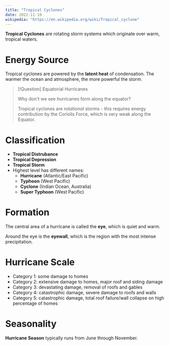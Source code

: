 ```yaml
---
title: "Tropical Cyclones"
date: 2022-11-10
wikipedia: "https://en.wikipedia.org/wiki/Tropical_cyclone"
---
```


**Tropical Cyclones** are rotating storm systems which originate over warm, tropical waters.

# Energy Source

Tropical cyclones are powered by the **latent heat** of condensation. The warmer the ocean and atmosphere, the more powerful the storm.


> [!Question] Equatorial Hurricanes
> 
> Why don't we see hurricanes form along the equator?
> 
> Tropical cyclones are *rotational* storms - this requires energy contribution by the Coriolis Force, which is very weak along the Equator.


# Classification

* **Tropical Distrubance**
* **Tropical Depression**
* **Tropical Storm**
* Highest level has different names:
	* **Hurricane** (Atlantic/East Pacific)
	* **Typhoon** (West Pacific)
	* **Cyclone** (Indian Ocean, Australia)
	* **Super Typhoon** (West Pacific)

# Formation

The central area of a hurricane is called the **eye**, which is quiet and warm.

Around the eye is the **eyewall**, which is the region with the most intense precipitation.

# Hurricane Scale

* Category 1: some damage to homes
* Category 2: extensive damage to homes, major roof and siding damage
* Category 3: devastating damage, removal of roofs and gables
* Category 4: catastrophic damage, severe damage to roofs and walls
* Category 5: catastrophic damage, total roof failure/wall collapse on high percentage of homes

# Seasonality

**Hurricane Season** typically runs from June through November.